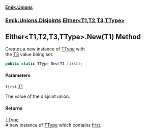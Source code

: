 #### [Emik.Unions](index.md 'index')
### [Emik.Unions.Disjoints](Emik.Unions.Disjoints.md 'Emik.Unions.Disjoints').[Either&lt;T1,T2,T3,TType&gt;](Either_T1,T2,T3,TType_.md 'Emik.Unions.Disjoints.Either<T1,T2,T3,TType>')

## Either<T1,T2,T3,TType>.New(T1) Method

Creates a new instance of [TType](Either_T1,T2,T3,TType_.md#Emik.Unions.Disjoints.Either_T1,T2,T3,TType_.TType 'Emik.Unions.Disjoints.Either<T1,T2,T3,TType>.TType') with  
the [T3](Either_T1,T2,T3,TType_.md#Emik.Unions.Disjoints.Either_T1,T2,T3,TType_.T3 'Emik.Unions.Disjoints.Either<T1,T2,T3,TType>.T3') value being set.

```csharp
public static TType New(T1 first);
```
#### Parameters

<a name='Emik.Unions.Disjoints.Either_T1,T2,T3,TType_.New(T1).first'></a>

`first` [T1](Either_T1,T2,T3,TType_.md#Emik.Unions.Disjoints.Either_T1,T2,T3,TType_.T1 'Emik.Unions.Disjoints.Either<T1,T2,T3,TType>.T1')

The value of the disjoint union.

#### Returns
[TType](Either_T1,T2,T3,TType_.md#Emik.Unions.Disjoints.Either_T1,T2,T3,TType_.TType 'Emik.Unions.Disjoints.Either<T1,T2,T3,TType>.TType')  
A new instance of [TType](Either_T1,T2,T3,TType_.md#Emik.Unions.Disjoints.Either_T1,T2,T3,TType_.TType 'Emik.Unions.Disjoints.Either<T1,T2,T3,TType>.TType') which contains [first](Either_T1,T2,T3,TType_.New(T1).md#Emik.Unions.Disjoints.Either_T1,T2,T3,TType_.New(T1).first 'Emik.Unions.Disjoints.Either<T1,T2,T3,TType>.New(T1).first').
